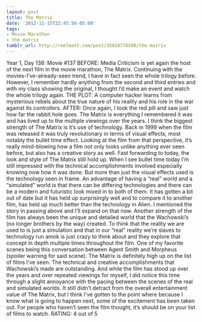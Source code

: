 ```yaml
---
layout: post
title: The Matrix
date: '2012-11-15T22:45:56-05:00'
tags:
- Movie Marathon
- the matrix
tumblr_url: http://reelmatt.com/post/35820778500/the-matrix
---
```

Year 1, Day 138: Movie #137
BEFORE: Media Criticism is yet again the host of the next film in the movie marathon, The Matrix. Continuing with the movies-I’ve-already-seen trend, I have in fact seen the whole trilogy before. However, I remember hardly anything from the second and third entries and with my class showing the original, I thought I’d make an event and watch the whole trilogy again.
THE PLOT: A computer hacker learns from mysterious rebels about the true nature of his reality and his role in the war against its controllers.
AFTER: Once again, I took the red pill and saw just how far the rabbit hole goes. The Matrix is everything I remembered it was and has lived up to the multiple viewings over the years.
I think the biggest strength of The Matrix is it’s use of technology. Back in 1999 when the film was released it was truly revolutionary in terms of visual effects, most notably the bullet time effect. Looking at the film from that perspective, it’s really mind-blowing how a film not only looks unlike anything ever seen before, but also has a creative story as well. Fast forwarding to today, the look and style of The Matrix still hold up. When I see bullet time today I’m still impressed with the technical accomplishments involved especially knowing now how it was done. But more than just the visual effects used is the technology seen in frame. An advantage of having a “real” world and a “simulated” world is that there can be differing technologies and there can be a modern and futuristic look mixed in to both of them. It has gotten a bit out of date but it has held up surprisingly well and to compare it to another film, has held up much better than the technology in Alien.
I mentioned the story in passing above and I’ll expand on that now. Another strength of the film has always been the unique and detailed world that the Wachowski’s (no longer brothers by the way) created. To think that the reality we are used to is just a simulation and that in our “real” reality we’re slaves to technology run amok is just crazy to think about and they explore that concept in depth multiple times throughout the film. One of my favorite scenes being this conversation between Agent Smith and Morpheus (spoiler warning for said scene).
The Matrix is definitely high up on the list of films I’ve seen. The technical and creative accomplishments that Wachowski’s made are outstanding. And while the film has stood up over the years and over repeated viewings for myself, I did notice this time through a slight annoyance with the pacing between the scenes of the real and simulated worlds. It still didn’t detract from the overall entertainment value of The Matrix, but I think I’ve gotten to the point where because I know what is going to happen next, some of the excitement has been taken out. For people who haven’t seen the film thought, it’s should be on your list of films to watch.
RATING: 4 out of 5
